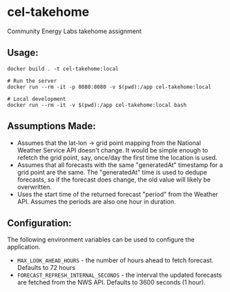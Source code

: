 # cel-takehome
Community Energy Labs takehome assignment

## Usage:
```commandline
docker build . -t cel-takehome:local

# Run the server
docker run --rm -it -p 8080:8080 -v $(pwd):/app cel-takehome:local

# Local development
docker run --rm -it -v $(pwd):/app cel-takehome:local bash
```

## Assumptions Made:
* Assumes that the lat-lon -> grid point mapping from the National Weather Service API doesn't change. It would be
simple enough to refetch the grid point, say, once/day the first time the location is used.
* Assumes that all forecasts with the same "generatedAt" timestamp for a grid point are the same. The "generatedAt"
time is used to dedupe forecasts, so if the forecast does change, the old value will likely be overwritten.
* Uses the start time of the returned forecast "period" from the Weather API. Assumes the periods are also one hour in
duration.

## Configuration:
The following environment variables can be used to configure the application.
* `MAX_LOOK_AHEAD_HOURS` - the number of hours ahead to fetch forecast. Defaults to 72 hours
* `FORECAST_REFRESH_INTERNAL_SECONDS` - the interval the updated forecasts are fetched from the NWS API.
Defaults to 3600 seconds (1 hour).
